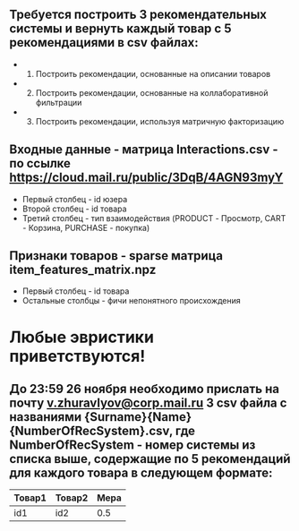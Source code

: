 ## Требуется построить 3 рекомендательных системы и вернуть каждый товар с 5 рекомендациями в csv файлах:
* 1) Построить рекомендации, основанные на описании товаров
* 2) Построить рекомендации, основанные на коллаборативной фильтрации
* 3) Построить рекомендации, используя матричную факторизацию

## Входные данные - матрица Interactions.csv - по ссылке https://cloud.mail.ru/public/3DqB/4AGN93myY
* Первый столбец - id юзера
* Второй столбец - id товара
* Третий столбец - тип взаимодействия (PRODUCT - Просмотр, CART - Корзина, PURCHASE - покупка)

## Признаки товаров - sparse матрица item_features_matrix.npz
* Первый столбец - id товара
* Остальные столбцы - фичи непонятного происхождения

# Любые эвристики приветствуются!

## До 23:59 26 ноября необходимо прислать на почту v.zhuravlyov@corp.mail.ru 3 csv файла с названиями {Surname}{Name}{NumberOfRecSystem}.csv, где NumberOfRecSystem - номер системы из списка выше, содержащие по 5 рекомендаций для каждого товара в следующем формате:

| Товар1 | Товар2 |  Мера |
| -------| ------ | ------|
| id1    |  id2   |   0.5 |


